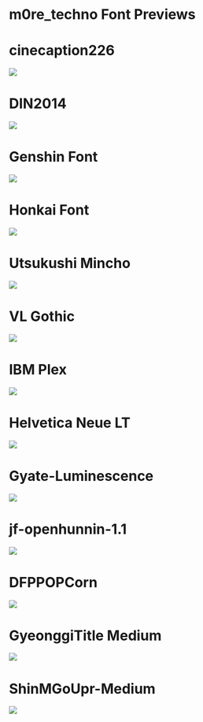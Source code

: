 # m0re_techno Font Previews

# cinecaption226
![](https://b.catgirlsare.sexy/mfpcFQyaRx3c.png)

# DIN2014
![](https://b.catgirlsare.sexy/ziD9Ug-91tY2.png)

# Genshin Font
![](https://b.catgirlsare.sexy/2HMZ59bBfoTt.png)

# Honkai Font
![](https://b.catgirlsare.sexy/pQ5aF1jZC2yD.png)

# Utsukushi Mincho 
![](https://b.catgirlsare.sexy/0j63At3RU3ul.png)

# VL Gothic
![](https://b.catgirlsare.sexy/BRwohxjJfkCp.png)
# IBM Plex
![](https://b.catgirlsare.sexy/7BsIsUsb3VbK.png)

# Helvetica Neue LT
![](https://b.catgirlsare.sexy/zyr2uGvQy_OH.png)

# Gyate-Luminescence
![](https://b.catgirlsare.sexy/AsEjvj7X4zqe.png)

# jf-openhunnin-1.1
![](https://b.catgirlsare.sexy/puTFBJF3vj5m.png)

# DFPPOPCorn
![](https://b.catgirlsare.sexy/_6EVBTRTA86_.png)

# GyeonggiTitle Medium
![](https://b.catgirlsare.sexy/T9ZUfTQ_rAKh.png)

# ShinMGoUpr-Medium
![](https://b.catgirlsare.sexy/deb8w0bMSDtS.png)